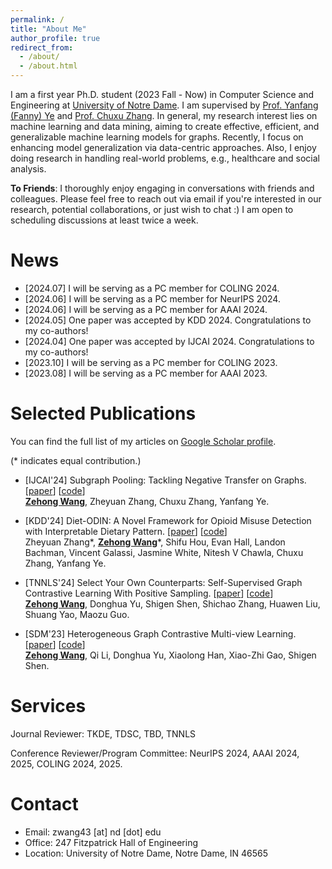 ```yaml
---
permalink: /
title: "About Me"
author_profile: true
redirect_from: 
  - /about/
  - /about.html
---
```


I am a first year Ph.D. student (2023 Fall - Now) in Computer Science and Engineering at [University of Notre Dame](https://www.nd.edu/). I am supervised by [Prof. Yanfang (Fanny) Ye](http://yes-lab.org/) and [Prof. Chuxu Zhang](https://chuxuzhang.github.io/). In general, my research interest lies on machine learning and data mining, aiming to create effective, efficient, and generalizable machine learning models for graphs. Recently, I focus on enhancing model generalization via data-centric approaches. Also, I enjoy doing research in handling real-world problems, e.g., healthcare and social analysis. 

<b>To Friends</b>: I thoroughly enjoy engaging in conversations with friends and colleagues. Please feel free to reach out via email if you're interested in our research, potential collaborations, or just wish to chat :) I am open to scheduling discussions at least twice a week.


News
======

* [2024.07] I will be serving as a PC member for COLING 2024.
* [2024.06] I will be serving as a PC member for NeurIPS 2024.
* [2024.06] I will be serving as a PC member for AAAI 2024.
* [2024.05] One paper was accepted by KDD 2024. Congratulations to my co-authors! 
* [2024.04] One paper was accepted by IJCAI 2024. Congratulations to my co-authors! 
* [2023.10] I will be serving as a PC member for COLING 2023.
* [2023.08] I will be serving as a PC member for AAAI 2023.

Selected Publications
======

You can find the full list of my articles on [Google Scholar profile](https://scholar.google.com/citations?user=-qXxOv0AAAAJ).

(\* indicates equal contribution.)

- [IJCAI'24] Subgraph Pooling: Tackling Negative Transfer on Graphs. [[paper](https://arxiv.org/abs/2402.08907)] [[code](https://github.com/Zehong-Wang/Subgraph-Pooling)]\
<u><b>Zehong Wang</b></u>, Zheyuan Zhang, Chuxu Zhang, Yanfang Ye.


- [KDD'24] Diet-ODIN: A Novel Framework for Opioid Misuse Detection with Interpretable Dietary Pattern. [[paper](https://arxiv.org/abs/2403.08820)] [[code](https://github.com/JasonZhangzy1757/Diet-ODIN)]\
Zheyuan Zhang\*, <u><b>Zehong Wang</b></u>\*, Shifu Hou, Evan Hall, Landon Bachman, Vincent Galassi, Jasmine White, Nitesh V Chawla, Chuxu Zhang, Yanfang Ye. 

- [TNNLS'24] Select Your Own Counterparts: Self-Supervised Graph Contrastive Learning With Positive Sampling. [[paper](https://ieeexplore.ieee.org/abstract/document/10507017)] [[code]()]\
<u><b>Zehong Wang</b></u>, Donghua Yu, Shigen Shen, Shichao Zhang, Huawen Liu, Shuang Yao, Maozu Guo.

- [SDM'23] Heterogeneous Graph Contrastive Multi-view Learning. [[paper](https://epubs.siam.org/doi/abs/10.1137/1.9781611977653.ch16)] [[code](https://github.com/Zehong-Wang/HGCML)]\
<u><b>Zehong Wang</b></u>, Qi Li, Donghua Yu, Xiaolong Han, Xiao-Zhi Gao, Shigen Shen. 


Services
======

Journal Reviewer: TKDE, TDSC, TBD, TNNLS

Conference Reviewer/Program Committee: NeurIPS 2024, AAAI 2024, 2025, COLING 2024, 2025. 

Contact
======

- Email: zwang43 [at] nd [dot] edu
- Office: 247 Fitzpatrick Hall of Engineering
- Location: University of Notre Dame, Notre Dame, IN 46565